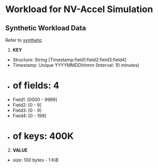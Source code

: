 # Workload for NV-Accel Simulation

## Synthetic Workload Data
Refer to [synthetic](synthetic)

1. **KEY**
- Structure: String [Timestamp:field1:field2:field3:field4]
- Timestamp: Unique YYYYMMDDhhmm (Interval: 10 minutes)
- # of fields: 4
- Field1: [0000 - 9999]
- Field2: [0 - 9]
- Field3: [0 - 9]
- Field4: [0 - 199]
- # of keys: 400K

2. **VALUE**
- size: 100 bytes - 1 KiB
